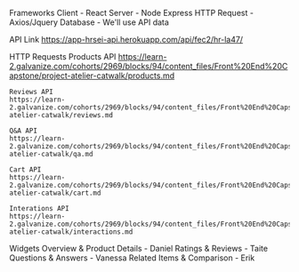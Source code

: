 Frameworks
  Client - React
  Server - Node Express
  HTTP Request - Axios/Jquery
  Database - We'll use API data


  API Link
    https://app-hrsei-api.herokuapp.com/api/fec2/hr-la47/


  HTTP Requests
    Products API
    https://learn-2.galvanize.com/cohorts/2969/blocks/94/content_files/Front%20End%20Capstone/project-atelier-catwalk/products.md

    Reviews API
    https://learn-2.galvanize.com/cohorts/2969/blocks/94/content_files/Front%20End%20Capstone/project-atelier-catwalk/reviews.md

    Q&A API
    https://learn-2.galvanize.com/cohorts/2969/blocks/94/content_files/Front%20End%20Capstone/project-atelier-catwalk/qa.md

    Cart API
    https://learn-2.galvanize.com/cohorts/2969/blocks/94/content_files/Front%20End%20Capstone/project-atelier-catwalk/cart.md

    Interations API
    https://learn-2.galvanize.com/cohorts/2969/blocks/94/content_files/Front%20End%20Capstone/project-atelier-catwalk/interactions.md














  Widgets
    Overview & Product Details	- Daniel
    Ratings & Reviews - Taite
    Questions & Answers - Vanessa
    Related Items & Comparison - Erik